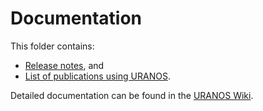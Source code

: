 # Documentation

This folder contains:
- [Release notes](https://github.com/mkoehli/uranos/blob/main/doc/RELEASES.md), and
- [List of publications using URANOS](https://github.com/mkoehli/uranos/blob/main/doc/PUBLICATIONS.md).

Detailed documentation can be found in the [URANOS Wiki](https://github.com/mkoehli/uranos/wiki).
